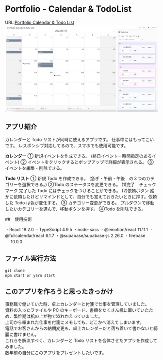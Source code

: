 # Portfolio - Calendar & TodoList

URL:[Portfolio Calendar & Todo List](https://portfolio-calendar-9cb59.web.app/)
![App](./src/pages/img/demo.png)

## アプリ紹介

カレンダーと Todo リストが同時に使えるアプリです。
仕事中にはもってこいです。
レスポンシブ対応してるので、スマホでも使用可能です。

**カレンダー**
① 新規イベントを作成できる。
(終日イベント・時間指定のあるイベント)
② イベントをクリックするとポップアップで詳細が表示される。
③ イベントを編集・削除できる。

**Todo リスト**
① 新規 Todo を作成できる。
(急ぎ・午前・午後　の３つのカテゴリーを選択できる。)
②Todo のステータスを変更できる。
(1)完了　チェックマーク
完了した Todo にはチェックをつけることができる。
(2)依頼ボタン
誰かに依頼したけどリマインドとして、自分でも覚えておきたいときに押す。依頼した Todo は色が変化する。
③ カテゴリー変更ができる。
プルダウンで移動したいカテゴリーを選んで、移動ボタンを押す。
④Todo を削除できる。

##　使用技術

・React 18.2.0
・TypeScript 4.9.5
・node-sass
・@emotion/react 11.11.1
・@fullcalendar/react 6.1.7
・@supabase/supabase-js 2.26.0
・firebase 　 10.0.0

## ファイル実行方法

```
git clone
npm start or yarn start
```

## このアプリを作ろうと思ったきっかけ

事務職で働いていた時、卓上カレンダーと付箋で仕事を管理していました。  
資料の入ったファイルや PC のキーボード、書類をたくさん机に置いていたため、繁忙期は机の上が物で溢れかえっていました。  
上司から頼まれた仕事を付箋にメモしても、どこかへ消えてしまいます。  
電話でお客さんからの納期変更も、卓上カレンダーだと落ち着いて書かないと綺麗に書けません。  
これらを解決すべく、カレンダーと Todo リストを合体させたアプリを作成してみました。  
数年前の自分にこのアプリをプレゼントしたいです。

